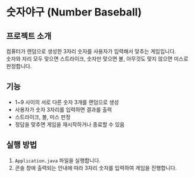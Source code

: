 # 숫자야구 (Number Baseball)

## 프로젝트 소개
컴퓨터가 랜덤으로 생성한 3자리 숫자를 사용자가 입력해서 맞추는 게임입니다.  
숫자와 자리 모두 맞으면 스트라이크, 숫자만 맞으면 볼, 아무것도 맞지 않으면 미스로 판정합니다.

## 기능
- 1~9 사이의 서로 다른 숫자 3개를 랜덤으로 생성
- 사용자가 숫자 3자리를 입력하면 결과를 출력
- 스트라이크, 볼, 미스 판정
- 정답을 맞추면 게임을 재시작하거나 종료할 수 있음

## 실행 방법
1. `Application.java` 파일을 실행합니다.
2. 콘솔 창에 출력되는 안내에 따라 3자리 숫자를 입력하여 게임을 진행합니다.
